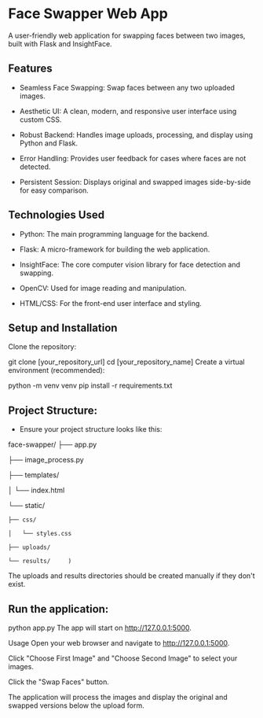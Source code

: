 # Face Swapper Web App
A user-friendly web application for swapping faces between two images, built with Flask and InsightFace.

## Features
* Seamless Face Swapping: Swap faces between any two uploaded images.

* Aesthetic UI: A clean, modern, and responsive user interface using custom CSS.

* Robust Backend: Handles image uploads, processing, and display using Python and Flask.

* Error Handling: Provides user feedback for cases where faces are not detected.

* Persistent Session: Displays original and swapped images side-by-side for easy comparison.

## Technologies Used
* Python: The main programming language for the backend.

* Flask: A micro-framework for building the web application.

* InsightFace: The core computer vision library for face detection and swapping.

* OpenCV: Used for image reading and manipulation.

* HTML/CSS: For the front-end user interface and styling.

## Setup and Installation
Clone the repository:

git clone [your_repository_url]
cd [your_repository_name]
Create a virtual environment (recommended):

python -m venv venv 
pip install -r requirements.txt

## Project Structure:
* Ensure your project structure looks like this:

face-swapper/
├── app.py

├── image_process.py

├── templates/

│   └── index.html

└── static/

    ├── css/

    │   └── styles.css

    ├── uploads/

    └── results/     )

The uploads and results directories should be created manually if they don't exist.

## Run the application:

python app.py
The app will start on http://127.0.0.1:5000.

Usage
Open your web browser and navigate to http://127.0.0.1:5000.

Click "Choose First Image" and "Choose Second Image" to select your images.

Click the "Swap Faces" button.


The application will process the images and display the original and swapped versions below the upload form.

